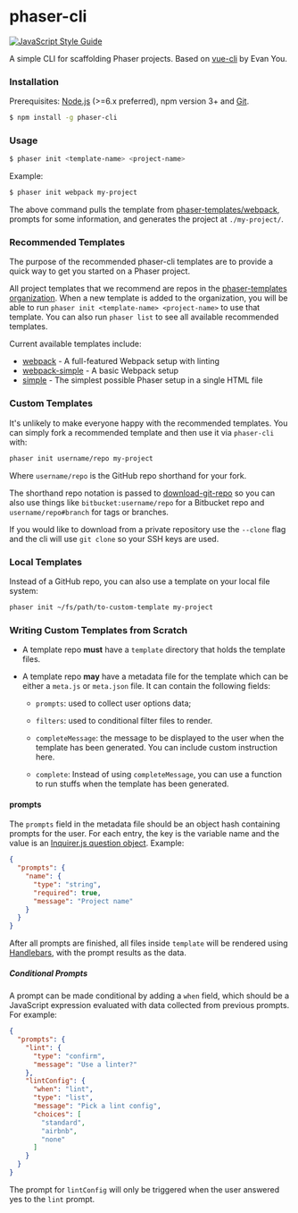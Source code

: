 # phaser-cli

[![JavaScript Style Guide](https://cdn.rawgit.com/feross/standard/master/badge.svg)](https://github.com/feross/standard)

A simple CLI for scaffolding Phaser projects. Based on
[vue-cli](https://github.com/vuejs/vue-cli) by Evan You.

### Installation

Prerequisites: [Node.js](https://nodejs.org/en/) (>=6.x preferred), npm version 3+ and [Git](https://git-scm.com/).

``` bash
$ npm install -g phaser-cli
```

### Usage

``` bash
$ phaser init <template-name> <project-name>
```

Example:

``` bash
$ phaser init webpack my-project
```

The above command pulls the template from [phaser-templates/webpack](https://github.com/phaser-templates/webpack), prompts for some information, and generates the project at `./my-project/`.

### Recommended Templates

The purpose of the recommended phaser-cli templates are to provide a quick way to
get you started on a Phaser project.

All project templates that we recommend are repos in the [phaser-templates organization](https://github.com/phaser-templates). When a new template is added to the organization, you will be able to run `phaser init <template-name> <project-name>` to use that template. You can also run `phaser list` to see all available recommended templates.

Current available templates include:

- [webpack](https://github.com/phaser-templates/webpack) - A full-featured Webpack setup with linting
- [webpack-simple](https://github.com/phaser-templates/webpack-simple) - A basic Webpack setup
- [simple](https://github.com/phaser-templates/simple) - The simplest possible Phaser setup in a single HTML file

### Custom Templates

It's unlikely to make everyone happy with the recommended templates. You can simply fork a recommended template and then use it via `phaser-cli` with:

``` bash
phaser init username/repo my-project
```

Where `username/repo` is the GitHub repo shorthand for your fork.

The shorthand repo notation is passed to [download-git-repo](https://github.com/flipxfx/download-git-repo) so you can also use things like `bitbucket:username/repo` for a Bitbucket repo and `username/repo#branch` for tags or branches.

If you would like to download from a private repository use the `--clone` flag and the cli will use `git clone` so your SSH keys are used.

### Local Templates

Instead of a GitHub repo, you can also use a template on your local file system:

``` bash
phaser init ~/fs/path/to-custom-template my-project
```

### Writing Custom Templates from Scratch

- A template repo **must** have a `template` directory that holds the template files.

- A template repo **may** have a metadata file for the template which can be either a `meta.js` or `meta.json` file. It can contain the following fields:

  - `prompts`: used to collect user options data;

  - `filters`: used to conditional filter files to render.

  - `completeMessage`: the message to be displayed to the user when the template has been generated. You can include custom instruction here.

  - `complete`: Instead of using `completeMessage`, you can use a function to run stuffs when the template has been generated.

#### prompts

The `prompts` field in the metadata file should be an object hash containing prompts for the user. For each entry, the key is the variable name and the value is an [Inquirer.js question object](https://github.com/SBoudrias/Inquirer.js/#question). Example:

``` json
{
  "prompts": {
    "name": {
      "type": "string",
      "required": true,
      "message": "Project name"
    }
  }
}
```

After all prompts are finished, all files inside `template` will be rendered using [Handlebars](http://handlebarsjs.com/), with the prompt results as the data.

##### Conditional Prompts

A prompt can be made conditional by adding a `when` field, which should be a JavaScript expression evaluated with data collected from previous prompts. For example:

``` json
{
  "prompts": {
    "lint": {
      "type": "confirm",
      "message": "Use a linter?"
    },
    "lintConfig": {
      "when": "lint",
      "type": "list",
      "message": "Pick a lint config",
      "choices": [
        "standard",
        "airbnb",
        "none"
      ]
    }
  }
}
```

The prompt for `lintConfig` will only be triggered when the user answered yes to the `lint` prompt.
